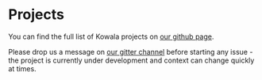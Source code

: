# Projects

You can find the full list of Kowala projects on [our github
page](https://github.com/kowala-tech).

Please drop us a message on [our gitter
channel](https://gitter.im/kowala-tech/Lobby) before starting any issue - the
project is currently under development and context can change quickly at times.

</br></br>
